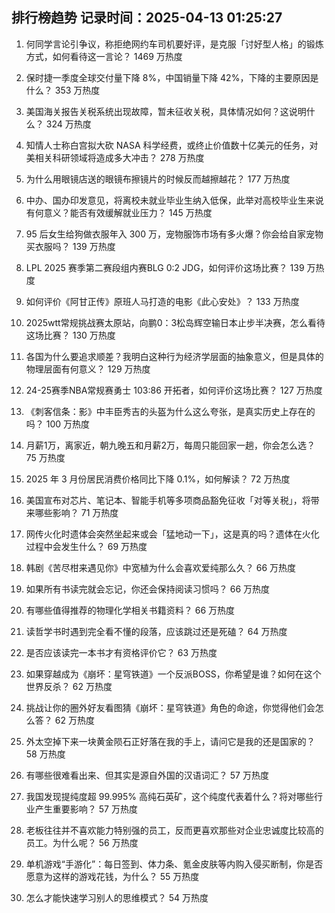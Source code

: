
## 排行榜趋势 记录时间：2025-04-13 01:25:27
  
  1. 何同学言论引争议，称拒绝网约车司机要好评，是克服「讨好型人格」的锻炼方式，如何看待这一言论？ 1469 万热度
    
  2. 保时捷一季度全球交付量下降 8%，中国销量下降 42%，下降的主要原因是什么？ 353 万热度
    
  3. 美国海关报告关税系统出现故障，暂未征收关税，具体情况如何？这说明什么？ 324 万热度
    
  4. 知情人士称白宫拟大砍 NASA 科学经费，或终止价值数十亿美元的任务，对美相关科研领域将造成多大冲击？ 278 万热度
    
  5. 为什么用眼镜店送的眼镜布擦镜片的时候反而越擦越花？ 177 万热度
    
  6. 中办、国办印发意见，将离校未就业毕业生纳入低保，此举对高校毕业生来说有何意义？能否有效缓解就业压力？ 145 万热度
    
  7. 95 后女生给狗做衣服年入 300 万，宠物服饰市场有多火爆？你会给自家宠物买衣服吗？ 139 万热度
    
  8. LPL 2025 赛季第二赛段组内赛BLG 0:2 JDG，如何评价这场比赛？ 139 万热度
    
  9. 如何评价《阿甘正传》原班人马打造的电影《此心安处》？ 133 万热度
    
  10. 2025wtt常规挑战赛太原站，向鹏0：3松岛辉空输日本止步半决赛，怎么看待这场比赛？ 130 万热度
    
  11. 各国为什么要追求顺差？我明白这种行为经济学层面的抽象意义，但是具体的物理层面有何意义？ 129 万热度
    
  12. 24-25赛季NBA常规赛勇士 103:86 开拓者，如何评价这场比赛？ 127 万热度
    
  13. 《刺客信条：影》中丰臣秀吉的头盔为什么这么夸张，是真实历史上存在的吗？ 100 万热度
    
  14. 月薪1万，离家近，朝九晚五和月薪2万，每周只能回家一趟，你会怎么选？ 75 万热度
    
  15. 2025 年 3 月份居民消费价格同比下降 0.1%，如何解读？ 72 万热度
    
  16. 美国宣布对芯片、笔记本、智能手机等多项商品豁免征收「对等关税」，将带来哪些影响？ 71 万热度
    
  17. 网传火化时遗体会突然坐起来或会「猛地动一下」，这是真的吗？遗体在火化过程中会发生什么？ 69 万热度
    
  18. 韩剧《苦尽柑来遇见你》中宽植为什么会喜欢爱纯那么久？ 66 万热度
    
  19. 如果所有书读完就会忘记，你还会保持阅读习惯吗？ 66 万热度
    
  20. 有哪些值得推荐的物理化学相关书籍资料？ 66 万热度
    
  21. 读哲学书时遇到完全看不懂的段落，应该跳过还是死磕？ 64 万热度
    
  22. 是否应该读完一本书才有资格评价它？ 63 万热度
    
  23. 如果穿越成为《崩坏：星穹铁道》一个反派BOSS，你希望是谁？如何在这个世界反杀？ 62 万热度
    
  24. 挑战让你的圈外好友看图猜《崩坏：星穹铁道》角色的命途，你觉得他们会怎么答？ 62 万热度
    
  25. 外太空掉下来一块黄金陨石正好落在我的手上，请问它是我的还是国家的？ 58 万热度
    
  26. 有哪些很难看出来、但其实是源自外国的汉语词汇？ 57 万热度
    
  27. 我国发现提纯度超 99.995% 高纯石英矿，这个纯度代表着什么？将对哪些行业产生重要影响？ 57 万热度
    
  28. 老板往往并不喜欢能力特别强的员工，反而更喜欢那些对企业忠诚度比较高的员工。为什么呢？ 56 万热度
    
  29. 单机游戏“手游化”：每日签到、体力条、氪金皮肤等内购入侵买断制，你是否愿意为这样的游戏花钱，为什么？ 55 万热度
    
  30. 怎么才能快速学习别人的思维模式？ 54 万热度
    
